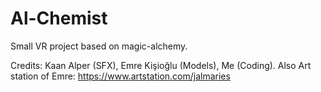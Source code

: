# Al-Chemist
Small VR project based on magic-alchemy.

Credits: Kaan Alper (SFX), Emre Kişioğlu (Models), Me (Coding).
Also Art station of Emre: https://www.artstation.com/jalmaries

